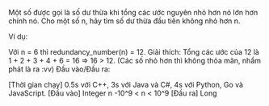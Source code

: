 Một số được gọi là số dư thừa khi tổng các ước nguyên nhỏ hơn nó lớn hơn chính nó. Cho một số n, hãy tìm số dư thừa đầu tiên không nhỏ hơn n.

Ví dụ:

Với n = 6 thì redundancy_number(n) = 12.
Giải thích: Tổng các ước của 12 là
1 + 2 + 3 + 4 + 6 = 16 ⇒ 16 > 12. (Các số nhỏ hơn thì không thỏa mãn, nhẩm phát là ra :vv)
Đầu vào/Đầu ra:

[Thời gian chạy] 0.5s với C++, 3s với Java và C#, 4s với Python, Go và JavaScript.
[Đầu vào] Integer n
-10^9 < n < 10^9
[Đầu ra] Long

